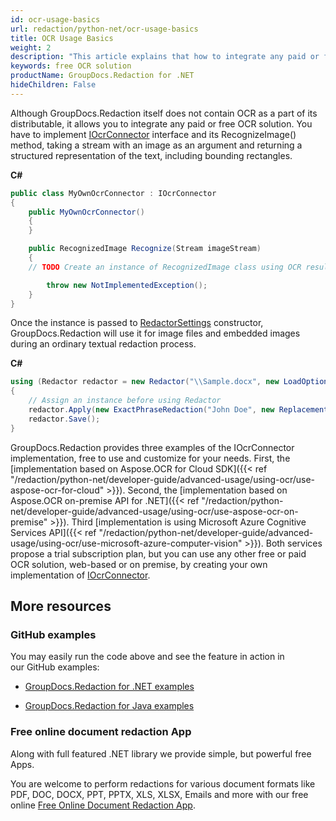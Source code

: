 ```yaml
---
id: ocr-usage-basics
url: redaction/python-net/ocr-usage-basics
title: OCR Usage Basics
weight: 2
description: "This article explains that how to integrate any paid or free OCR solution."
keywords: free OCR solution
productName: GroupDocs.Redaction for .NET
hideChildren: False
---
```


Although GroupDocs.Redaction itself does not contain OCR as a part of its distributable, it allows you to integrate any paid or free OCR solution. 
You have to implement [IOcrConnector](https://reference.groupdocs.com/python-net/redaction/groupdocs.redaction.integration.ocr/iocrconnector) interface and its RecognizeImage() method, taking a stream with an image as an argument and returning a structured representation of the text, including bounding rectangles. 

**C#**

```csharp
public class MyOwnOcrConnector : IOcrConnector
{
    public MyOwnOcrConnector()
    {
    }

    public RecognizedImage Recognize(Stream imageStream)
    {
	// TODO Create an instance of RecognizedImage class using OCR result returned by your OCR toolkit

        throw new NotImplementedException();
    }
}

```

Once the instance is passed to [RedactorSettings](https://reference.groupdocs.com/python-net/redaction/groupdocs.redaction.options/redactorsettings) constructor, GroupDocs.Redaction will use it for image files and embedded images during an ordinary textual redaction process.

**C#**

```csharp
using (Redactor redactor = new Redactor("\\Sample.docx", new LoadOptions(), new RedactorSettings(new MyOwnOcrConnector())))
{
    // Assign an instance before using Redactor
    redactor.Apply(new ExactPhraseRedaction("John Doe", new ReplacementOptions(Color.Black)));
    redactor.Save();
}

```

GroupDocs.Redaction provides three examples of the IOcrConnector implementation, free to use and customize for your needs. First, the [implementation based on Aspose.OCR for Cloud SDK]({{< ref "/redaction/python-net/developer-guide/advanced-usage/using-ocr/use-aspose-ocr-for-cloud" >}}). Second, the [implementation based on Aspose.OCR on-premise API for .NET]({{< ref "/redaction/python-net/developer-guide/advanced-usage/using-ocr/use-aspose-ocr-on-premise" >}}). Third [implementation is using Microsoft Azure Cognitive Services API]({{< ref "/redaction/python-net/developer-guide/advanced-usage/using-ocr/use-microsoft-azure-computer-vision" >}}). Both services propose a trial subscription plan, but you can use any other free or paid OCR solution, web-based or on premise, by creating your own implementation of [IOcrConnector](https://reference.groupdocs.com/python-net/redaction/groupdocs.redaction.integration.ocr/iocrconnector).


## More resources

### GitHub examples

You may easily run the code above and see the feature in action in our GitHub examples:

*   [GroupDocs.Redaction for .NET examples](https://github.com/groupdocs-redaction/GroupDocs.Redaction-for-.NET)
    
*   [GroupDocs.Redaction for Java examples](https://github.com/groupdocs-redaction/GroupDocs.Redaction-for-Java)
    

### Free online document redaction App

Along with full featured .NET library we provide simple, but powerful free Apps.

You are welcome to perform redactions for various document formats like PDF, DOC, DOCX, PPT, PPTX, XLS, XLSX, Emails and more with our free online [Free Online Document Redaction App](https://products.groupdocs.app/redaction).
